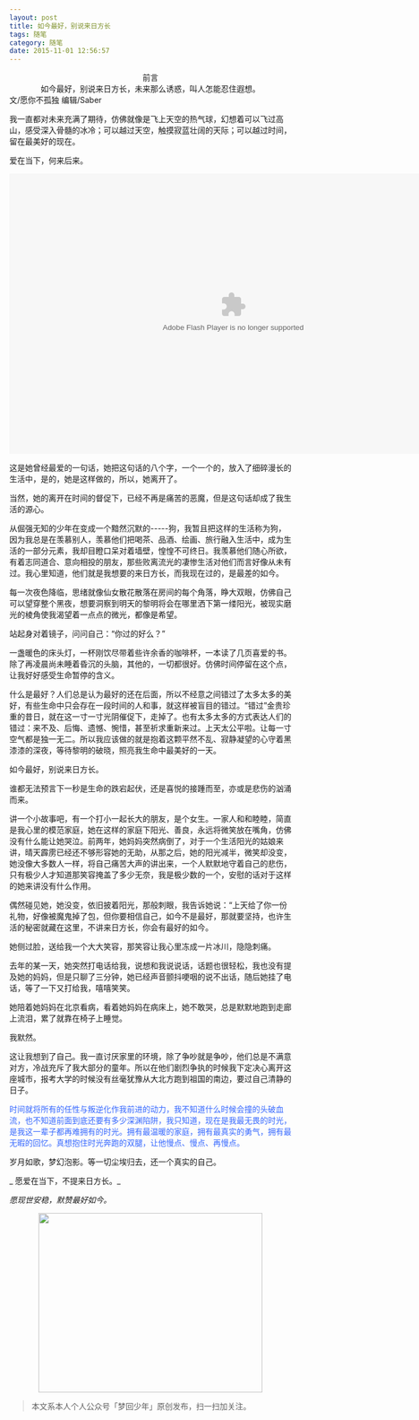 ```yaml
---
layout: post
title: 如今最好，别说来日方长
tags: 随笔
category: 随笔
date: 2015-11-01 12:56:57
---
```


<center>前言</center><center>如今最好，别说来日方长，未来那么诱惑，叫人怎能忍住遐想。</center>文/愿你不孤独 编辑/Saber

我一直都对未来充满了期待，仿佛就像是飞上天空的热气球，幻想着可以飞过高山，感受深入骨髓的冰冷；可以越过天空，触摸寂蓝壮阔的天际；可以越过时间，留在最美好的现在。

爱在当下，何来后来。

<embed height="500" width="800" quality="high" allowfullscreen="true" type="application/x-shockwave-flash" src="http://share.acg.tv/flash.swf" flashvars="aid=2710356&page=1" pluginspage="http://www.adobe.com/shockwave/download/download.cgi?P1_Prod_Version=ShockwaveFlash"></embed>

这是她曾经最爱的一句话，她把这句话的八个字，一个一个的，放入了细碎漫长的生活中，是的，她是这样做的，所以，她离开了。

当然，她的离开在时间的督促下，已经不再是痛苦的恶魔，但是这句话却成了我生活的源心。

从倔强无知的少年在变成一个黯然沉默的-----狗，我暂且把这样的生活称为狗，因为我总是在羡慕别人，羡慕他们把喝茶、品酒、绘画、旅行融入生活中，成为生活的一部分元素，我却目瞪口呆对着墙壁，惶惶不可终日。我羡慕他们随心所欲，有着志同道合、意向相投的朋友，那些败离流光的凄惨生活对他们而言好像从未有过。我心里知道，他们就是我想要的来日方长，而我现在过的，是最差的如今。

每一次夜色降临，思绪就像仙女散花散落在房间的每个角落，睁大双眼，仿佛自己可以望穿整个黑夜，想要洞察到明天的黎明将会在哪里洒下第一缕阳光，被现实磨光的棱角使我渴望着一点点的微光，都像是希望。

站起身对着镜子，问问自己：“你过的好么？”

一盏暖色的床头灯，一杯刚饮尽带着些许余香的咖啡杯，一本读了几页喜爱的书。除了再凌晨尚未睡着昏沉的头脑，其他的，一切都很好。仿佛时间停留在这个点，让我好好感受生命暂停的含义。

什么是最好？人们总是认为最好的还在后面，所以不经意之间错过了太多太多的美好，有些生命中只会存在一段时间的人和事，就这样被盲目的错过。“错过”金贵珍重的昔日，就在这一寸一寸光阴催促下，走掉了。也有太多太多的方式表达人们的错过：来不及、后悔、遗憾、惋惜，甚至祈求重新来过。上天太公平啦。让每一寸空气都是独一无二。所以我应该做的就是抱着这颗平然不乱、寂静凝望的心守着黑漆漆的深夜，等待黎明的破晓，照亮我生命中最美好的一天。

如今最好，别说来日方长。

谁都无法预言下一秒是生命的跌宕起伏，还是喜悦的接踵而至，亦或是悲伤的汹涌而来。

讲一个小故事吧，有一个打小一起长大的朋友，是个女生。一家人和和睦睦，简直是我心里的模范家庭，她在这样的家庭下阳光、善良，永远将微笑放在嘴角，仿佛没有什么能让她哭泣。前两年，她妈妈突然病倒了，对于一个生活阳光的姑娘来讲，晴天霹雳已经还不够形容她的无助，从那之后，她的阳光减半，微笑却没变，她没像大多数人一样，将自己痛苦大声的讲出来，一个人默默地守着自己的悲伤，只有极少人才知道那笑容掩盖了多少无奈，我是极少数的一个，安慰的话对于这样的她来讲没有什么作用。

偶然碰见她，她没变，依旧披着阳光，那般刺眼，我告诉她说：“上天给了你一份礼物，好像被魔鬼掉了包，但你要相信自己，如今不是最好，那就要坚持，也许生活的秘密就藏在这里，不讲来日方长，你会有最好的如今。

她侧过脸，送给我一个大大笑容，那笑容让我心里冻成一片冰川，隐隐刺痛。

去年的某一天，她突然打电话给我，说想和我说说话，话题也很轻松，我也没有提及她的妈妈，但是只聊了三分钟，她已经声音颤抖哽咽的说不出话，随后她挂了电话，等了一下又打给我，嘻嘻笑笑。

她陪着她妈妈在北京看病，看着她妈妈在病床上，她不敢哭，总是默默地跑到走廊上流泪，累了就靠在椅子上睡觉。

我默然。

这让我想到了自己。我一直讨厌家里的环境，除了争吵就是争吵，他们总是不满意对方，冷战充斥了我大部分的童年。所以在他们剧烈争执的时候我下定决心离开这座城市，报考大学的时候没有丝毫犹豫从大北方跑到祖国的南边，要过自己清静的日子。

<span style="color: #3366ff;">时间就将所有的任性与叛逆化作我前进的动力，我不知道什么时候会撞的头破血流，也不知道前面到底还要有多少深渊陷阱，我只知道，现在是我最无畏的时光，是我这一辈子都再难拥有的时光。拥有最温暖的家庭，拥有最真实的勇气，拥有最无暇的回忆。真想抱住时光奔跑的双腿，让他慢点、慢点、再慢点。</span>

岁月如歌，梦幻泡影。等一切尘埃归去，还一个真实的自己。

_ 愿爱在当下，不提来日方长。_

_愿现世安稳，默赞最好如今。_

<div align="center">
<img src="http://7xlkoc.com1.z0.glb.clouddn.com/qrcodenew.jpg" width="400" height="320" />
</div>

> 本文系本人个人公众号「梦回少年」原创发布，扫一扫加关注。